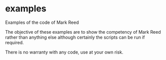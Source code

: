 # examples
Examples of the code of Mark Reed

The objective of these examples are to show the competency of Mark Reed rather than anything else although certainly the scripts can be run if required.

There is no warranty with any code, use at your own risk.
